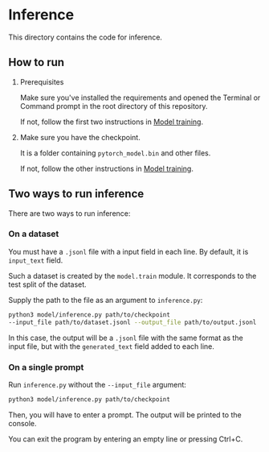 # Inference

This directory contains the code for inference.

## How to run

1. Prerequisites

    Make sure you've installed the requirements and opened the Terminal or Command prompt
    in the root directory of this repository.

    If not, follow the first two instructions in [Model training](Model%20training.md).

2. Make sure you have the checkpoint.

    It is a folder containing `pytorch_model.bin` and other files.

    If not, follow the other instructions in [Model training](Model%20training.md).

## Two ways to run inference

There are two ways to run inference:

### On a dataset

You must have a `.jsonl` file with a input field in each line.
By default, it is `input_text` field.

Such a dataset is created by the `model.train` module. It corresponds
to the test split of the dataset.

Supply the path to the file as an argument to `inference.py`:

```bash
python3 model/inference.py path/to/checkpoint
--input_file path/to/dataset.jsonl --output_file path/to/output.jsonl
```

In this case, the output will be a `.jsonl` file with the same format as the input file,
but with the `generated_text` field added to each line.

### On a single prompt

Run `inference.py` without the `--input_file` argument:

```bash
python3 model/inference.py path/to/checkpoint
```

Then, you will have to enter a prompt.
The output will be printed to the console.

You can exit the program by entering an empty line or pressing Ctrl+C.
